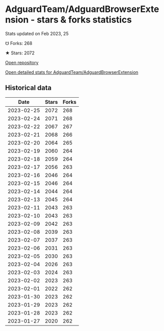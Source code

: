 # AdguardTeam/AdguardBrowserExtension - stars & forks statistics

Stats updated on Feb 2023, 25

☋ Forks: 268

★ Stars: 2072

[Open repository](https://github.com/AdguardTeam/AdguardBrowserExtension)

[Open detailed stats for AdguardTeam/AdguardBrowserExtension](https://reviewgithub.com/rep/AdguardTeam/AdguardBrowserExtension)

## Historical data
| Date | Stars | Forks |
|------|-------|-------|
| 2023-02-25 | 2072 | 268 | 
| 2023-02-24 | 2071 | 268 | 
| 2023-02-22 | 2067 | 267 | 
| 2023-02-21 | 2068 | 266 | 
| 2023-02-20 | 2064 | 265 | 
| 2023-02-19 | 2060 | 264 | 
| 2023-02-18 | 2059 | 264 | 
| 2023-02-17 | 2056 | 263 | 
| 2023-02-16 | 2046 | 264 | 
| 2023-02-15 | 2046 | 264 | 
| 2023-02-14 | 2044 | 264 | 
| 2023-02-13 | 2045 | 264 | 
| 2023-02-11 | 2043 | 263 | 
| 2023-02-10 | 2043 | 263 | 
| 2023-02-09 | 2042 | 263 | 
| 2023-02-08 | 2039 | 263 | 
| 2023-02-07 | 2037 | 263 | 
| 2023-02-06 | 2031 | 263 | 
| 2023-02-05 | 2030 | 263 | 
| 2023-02-04 | 2026 | 263 | 
| 2023-02-03 | 2024 | 263 | 
| 2023-02-02 | 2023 | 263 | 
| 2023-02-01 | 2022 | 262 | 
| 2023-01-30 | 2023 | 262 | 
| 2023-01-29 | 2023 | 262 | 
| 2023-01-28 | 2023 | 262 | 
| 2023-01-27 | 2020 | 262 | 

